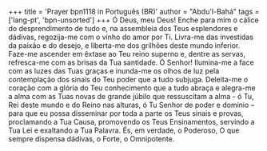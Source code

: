 +++
title = 'Prayer bpn1118 in Português (BR)'
author = "Abdu'l-Bahá"
tags = ['lang-pt', 'bpn-unsorted']
+++
Ó Deus, meu Deus! Enche para mim o cálice do desprendimento de tudo e, na assembleia dos Teus esplendores e dádivas, regozija-me com o vinho do amor por Ti. Livra-me das investidas da paixão e do desejo, e liberta-me dos grilhões deste mundo inferior. Faze-me ascender em êxtase ao Teu reino superno e, dentre as servas, refresca-me com as brisas da Tua santidade.
Ó Senhor! Ilumina-me a face com as luzes das Tuas graças e inunda-me os olhos de luz pela contemplação dos sinais do Teu poder que a tudo subjuga. Deleita-me o coração com a glória do Teu conhecimento que a tudo abraça e alegra-me a alma com as Tuas novas de grande júbilo que ressuscitam a alma - ó Tu, Rei deste mundo e do Reino nas alturas, ó Tu Senhor de poder e domínio – para que eu possa disseminar por toda a parte os Teus sinais e provas, proclamando a Tua Causa, promovendo os Teus Ensinamentos, servindo a Tua Lei e exaltando a Tua Palavra.
És, em verdade, o Poderoso, O que sempre dispensa dádivas, o Forte, o Omnipotente.
